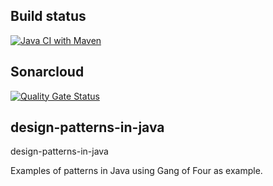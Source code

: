 ## Build status
[![Java CI with Maven](https://github.com/luizgustavocosta/design-patterns-in-java/actions/workflows/maven.yml/badge.svg)](https://github.com/luizgustavocosta/design-patterns-in-java/actions/workflows/maven.yml)

## Sonarcloud
[![Quality Gate Status](https://sonarcloud.io/api/project_badges/measure?project=luizgustavocosta_design-patterns-in-java&metric=alert_status)](https://sonarcloud.io/dashboard?id=luizgustavocosta_design-patterns-in-java)

## design-patterns-in-java
design-patterns-in-java

Examples of patterns in Java using Gang of Four as example.
##
##

